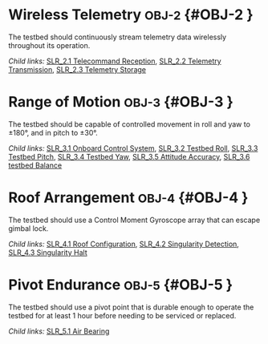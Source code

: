 # Wireless Telemetry <small>OBJ-2</small> {#OBJ-2 }

The testbed should continuously stream telemetry data wirelessly throughout its operation.

*Child links:* [SLR_2.1 Telecommand Reception](SLR_2.html#SLR_2.1), [SLR_2.2 Telemetry Transmission](SLR_2.html#SLR_2.2), [SLR_2.3 Telemetry Storage](SLR_2.html#SLR_2.3)

# Range of Motion <small>OBJ-3</small> {#OBJ-3 }

The testbed should be capable of controlled movement in roll and yaw to ±180°, and in pitch to ±30°.

*Child links:* [SLR_3.1 Onboard Control System](SLR_3.html#SLR_3.1), [SLR_3.2 Testbed Roll](SLR_3.html#SLR_3.2), [SLR_3.3 Testbed Pitch](SLR_3.html#SLR_3.3), [SLR_3.4 Testbed Yaw](SLR_3.html#SLR_3.4), [SLR_3.5 Attitude Accuracy](SLR_3.html#SLR_3.5), [SLR_3.6 testbed Balance](SLR_3.html#SLR_3.6)

# Roof Arrangement <small>OBJ-4</small> {#OBJ-4 }

The testbed should use a Control Moment Gyroscope array that can escape gimbal lock.

*Child links:* [SLR_4.1 Roof Configuration](SLR_4.html#SLR_4.1), [SLR_4.2 Singularity Detection](SLR_4.html#SLR_4.2), [SLR_4.3 Singularity Halt](SLR_4.html#SLR_4.3)

# Pivot Endurance <small>OBJ-5</small> {#OBJ-5 }

The testbed should use a pivot point that is durable enough to operate the testbed for at least 1 hour before needing to be serviced or replaced.

*Child links:* [SLR_5.1 Air Bearing](SLR_5.html#SLR_5.1)

